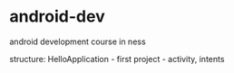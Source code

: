 android-dev
===========

android development course in ness

structure:
HelloApplication - first project - activity, intents
